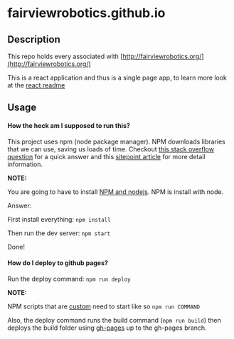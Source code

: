 # fairviewrobotics.github.io

## Description

This repo holds every associated with [http://fairviewrobotics.org/](http://fairviewrobotics.org/)

This is a react application and thus is a single page app, to learn more look at the [react readme](REACT-README)

## Usage

#### How the heck am I supposed to run this?

This project uses npm (node package manager). NPM downloads libraries that we can use, saving us loads of time.
Checkout [this stack overflow question](https://stackoverflow.com/questions/31930370/what-is-npm-and-why-do-i-need-it) for a quick answer
and this [sitepoint article](https://www.sitepoint.com/beginners-guide-node-package-manager/) for more detail information.

**NOTE:**

You are going to have to install [NPM and nodejs](https://nodejs.org/en/). NPM is install with node.

Answer:

First install everything: `npm install`

Then run the dev server: `npm start`

Done!

#### How do I deploy to github pages?

Run the deploy command: `npm run deploy`

**NOTE:**

NPM scripts that are [custom](https://stackoverflow.com/questions/36433461/how-do-i-add-a-custom-script-to-my-package-json-file-that-runs-a-javascript-file)
need to start like so `npm run COMMAND`

Also, the deploy command runs the build command (`npm run build`) then deploys the build folder using [gh-pages](https://github.com/tschaub/gh-pages#gh-pages) up to the gh-pages branch.